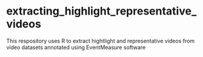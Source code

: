 # extracting_highlight_representative_videos
This respository uses R to extract hightlight and representative videos from video datasets annotated using EventMeasure software
